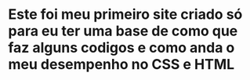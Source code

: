 ﻿# Este foi meu primeiro site criado só para eu ter uma base de como que faz alguns codigos e como anda o meu desempenho no CSS e HTML
